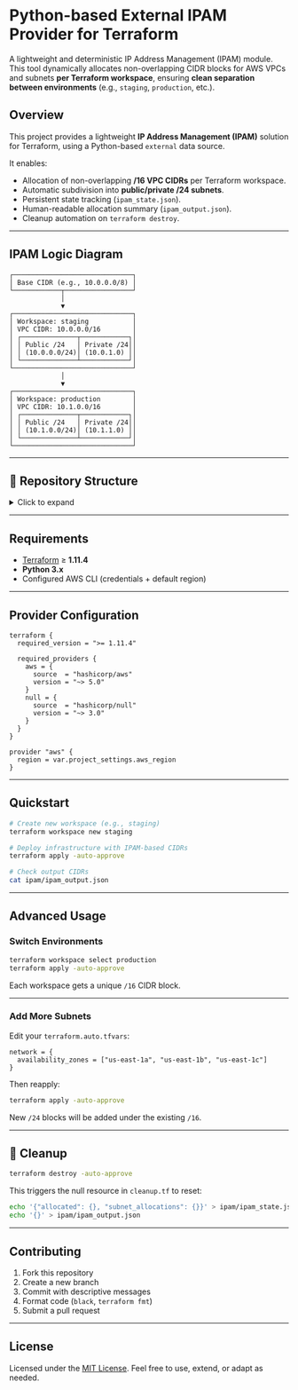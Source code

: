 

#  **Python-based External IPAM Provider for Terraform**

A lightweight and deterministic IP Address Management (IPAM) module. This tool dynamically allocates non-overlapping CIDR blocks for AWS VPCs and subnets **per Terraform workspace**, ensuring **clean separation between environments** (e.g., `staging`, `production`, etc.).

## Overview

This project provides a lightweight **IP Address Management (IPAM)** solution for Terraform, using a Python-based `external` data source.

It enables:

* Allocation of non-overlapping **/16 VPC CIDRs** per Terraform workspace.
* Automatic subdivision into **public/private /24 subnets**.
* Persistent state tracking (`ipam_state.json`).
* Human-readable allocation summary (`ipam_output.json`).
* Cleanup automation on `terraform destroy`.

---

## IPAM Logic Diagram

```text
┌──────────────────────────────┐
│ Base CIDR (e.g., 10.0.0.0/8) │
└────────────┬─────────────────┘
             │
             ▼
┌──────────────────────────────┐
│ Workspace: staging           │
│ VPC CIDR: 10.0.0.0/16        │
│ ┌──────────────┬────────────┐│
│ │ Public /24   │ Private /24││
│ │ (10.0.0.0/24)│ (10.0.1.0) ││
│ └──────────────┴────────────┘│
└──────────────────────────────┘
             │
             ▼
┌──────────────────────────────┐
│ Workspace: production        │
│ VPC CIDR: 10.1.0.0/16        │
│ ┌──────────────┬────────────┐│
│ │ Public /24   │ Private /24││
│ │ (10.1.0.0/24)│ (10.1.1.0) ││
│ └──────────────┴────────────┘│
└──────────────────────────────┘
```

---

## 📁 Repository Structure

<details>
<summary>Click to expand</summary>

```
.
├── LICENSE
├── .gitignore
├── .terraform.lock.hcl
├── main.tf                     # Root module entry point
├── providers.tf                # Provider setup (AWS, external)
├── variables.tf                # Global variables
├── locals.tf                   # Global local values
├── outputs.tf                  # Root outputs
├── terraform.auto.tfvars       # Env-specific configuration
├── ipam/
│   ├── ipam_provider.py        # Python logic for dynamic IP allocation
│   ├── ipam_state.json         # Persistent state of all CIDRs
│   └── ipam_output.json        # Workspace-specific summary
└── modules/
    └── network/
        ├── variables.tf
        ├── locals.tf
        ├── vpc.tf              # AWS resources (VPC, Subnets, IGW, NAT, etc.)
        ├── cleanup.tf          # IPAM state reset via null_resource
        └── outputs.tf
```

</details>

---

## Requirements

* [Terraform](https://www.terraform.io/) ≥ **1.11.4**
* **Python 3.x**
* Configured AWS CLI (credentials + default region)

---

## Provider Configuration

```hcl
terraform {
  required_version = ">= 1.11.4"

  required_providers {
    aws = {
      source  = "hashicorp/aws"
      version = "~> 5.0"
    }
    null = {
      source  = "hashicorp/null"
      version = "~> 3.0"
    }
  }
}

provider "aws" {
  region = var.project_settings.aws_region
}
```

---

## Quickstart

```bash
# Create new workspace (e.g., staging)
terraform workspace new staging

# Deploy infrastructure with IPAM-based CIDRs
terraform apply -auto-approve

# Check output CIDRs
cat ipam/ipam_output.json
```

---

## Advanced Usage

### Switch Environments

```bash
terraform workspace select production
terraform apply -auto-approve
```

Each workspace gets a unique `/16` CIDR block.

---

### Add More Subnets

Edit your `terraform.auto.tfvars`:

```hcl
network = {
  availability_zones = ["us-east-1a", "us-east-1b", "us-east-1c"]
}
```

Then reapply:

```bash
terraform apply -auto-approve
```

New `/24` blocks will be added under the existing `/16`.

---

## 🧹 Cleanup

```bash
terraform destroy -auto-approve
```

This triggers the null resource in `cleanup.tf` to reset:

```bash
echo '{"allocated": {}, "subnet_allocations": {}}' > ipam/ipam_state.json
echo '{}' > ipam/ipam_output.json
```

---

## Contributing

1. Fork this repository
2. Create a new branch
3. Commit with descriptive messages
4. Format code (`black`, `terraform fmt`)
5. Submit a pull request

---

## License

Licensed under the [MIT License](LICENSE).
Feel free to use, extend, or adapt as needed.

